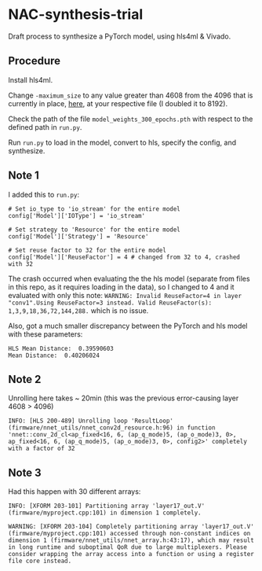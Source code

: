 # NAC-synthesis-trial

Draft process to synthesize a PyTorch model, using hls4ml & Vivado.

## Procedure

Install hls4ml.

Change `-maximum_size` to any value greater than 4608 from the 4096 that is currently in place, [here](https://github.com/fastmachinelearning/hls4ml/blob/main/hls4ml/templates/vivado/build_prj.tcl#L164), at your respective file (I doubled it to 8192).

Check the path of the file `model_weights_300_epochs.pth` with respect to the defined path in `run.py`.

Run `run.py` to load in the model, convert to hls, specify the config, and synthesize.

## Note 1

I added this to `run.py`:
```
# Set io_type to 'io_stream' for the entire model
config['Model']['IOType'] = 'io_stream'

# Set strategy to 'Resource' for the entire model
config['Model']['Strategy'] = 'Resource'

# Set reuse factor to 32 for the entire model
config['Model']['ReuseFactor'] = 4 # changed from 32 to 4, crashed with 32
```

The crash occurred when evaluating the the hls model (separate from files in this repo, as it requires loading in the data), so I changed to 4 and it evaluated with only this note:
`WARNING: Invalid ReuseFactor=4 in layer "conv1".Using ReuseFactor=3 instead. Valid ReuseFactor(s): 1,3,9,18,36,72,144,288.` which is no issue. 

Also, got a much smaller discrepancy between the PyTorch and hls model with these parameters:
```
HLS Mean Distance:  0.39590603
Mean Distance:  0.40206024
```

## Note 2

Unrolling here takes ~ 20min (this was the previous error-causing layer 4608 > 4096)

`INFO: [HLS 200-489] Unrolling loop 'ResultLoop' (firmware/nnet_utils/nnet_conv2d_resource.h:96) in function 'nnet::conv_2d_cl<ap_fixed<16, 6, (ap_q_mode)5, (ap_o_mode)3, 0>, ap_fixed<16, 6, (ap_q_mode)5, (ap_o_mode)3, 0>, config2>' completely with a factor of 32`

## Note 3

Had this happen with 30 different arrays:

`
INFO: [XFORM 203-101] Partitioning array 'layer17_out.V' (firmware/myproject.cpp:101) in dimension 1 completely.
`

`
WARNING: [XFORM 203-104] Completely partitioning array 'layer17_out.V' (firmware/myproject.cpp:101) accessed through non-constant indices on dimension 1 (firmware/nnet_utils/nnet_array.h:43:17), which may result in long runtime and suboptimal QoR due to large multiplexers. Please consider wrapping the array access into a function or using a register file core instead.
`
